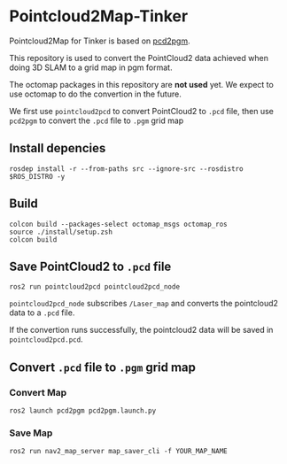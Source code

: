 ﻿# Pointcloud2Map-Tinker

Pointcloud2Map for Tinker is based on [pcd2pgm](git@github.com:LihanChen2004/pcd2pgm.git).

This repository is used to convert the PointCloud2 data achieved when doing 3D SLAM to a grid map in pgm format.

The octomap packages in this repository are **not used** yet. We expect to use octomap to do the convertion in the future.

We first use `pointcloud2pcd` to convert PointCloud2 to `.pcd` file, then use `pcd2pgm` to convert the `.pcd` file to `.pgm` grid map

## Install depencies

```shell
rosdep install -r --from-paths src --ignore-src --rosdistro $ROS_DISTRO -y
```

## Build

```shell
colcon build --packages-select octomap_msgs octomap_ros
source ./install/setup.zsh 
colcon build
```

## Save PointCloud2 to `.pcd` file

```shell
ros2 run pointcloud2pcd pointcloud2pcd_node
```

`pointcloud2pcd_node` subscribes `/Laser_map` and converts the pointcloud2 data to a  `.pcd` file.

If the convertion runs successfully, the pointcloud2 data will be saved in `pointcloud2pcd.pcd`.

## Convert `.pcd` file to `.pgm` grid map

### Convert Map

```shell
ros2 launch pcd2pgm pcd2pgm.launch.py
```

### Save Map

```shell
ros2 run nav2_map_server map_saver_cli -f YOUR_MAP_NAME
```
